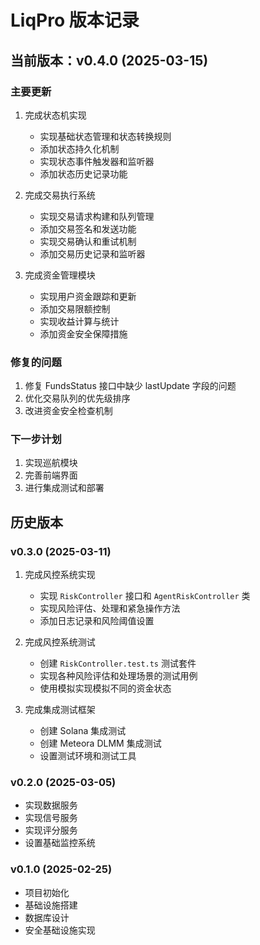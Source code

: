 # LiqPro 版本记录

## 当前版本：v0.4.0 (2025-03-15)

### 主要更新

1. 完成状态机实现

   - 实现基础状态管理和状态转换规则
   - 添加状态持久化机制
   - 实现状态事件触发器和监听器
   - 添加状态历史记录功能

2. 完成交易执行系统

   - 实现交易请求构建和队列管理
   - 添加交易签名和发送功能
   - 实现交易确认和重试机制
   - 添加交易历史记录和监听器

3. 完成资金管理模块
   - 实现用户资金跟踪和更新
   - 添加交易限额控制
   - 实现收益计算与统计
   - 添加资金安全保障措施

### 修复的问题

1. 修复 FundsStatus 接口中缺少 lastUpdate 字段的问题
2. 优化交易队列的优先级排序
3. 改进资金安全检查机制

### 下一步计划

1. 实现巡航模块
2. 完善前端界面
3. 进行集成测试和部署

## 历史版本

### v0.3.0 (2025-03-11)

1. 完成风控系统实现

   - 实现 `RiskController` 接口和 `AgentRiskController` 类
   - 实现风险评估、处理和紧急操作方法
   - 添加日志记录和风险阈值设置

2. 完成风控系统测试

   - 创建 `RiskController.test.ts` 测试套件
   - 实现各种风险评估和处理场景的测试用例
   - 使用模拟实现模拟不同的资金状态

3. 完成集成测试框架
   - 创建 Solana 集成测试
   - 创建 Meteora DLMM 集成测试
   - 设置测试环境和测试工具

### v0.2.0 (2025-03-05)

- 实现数据服务
- 实现信号服务
- 实现评分服务
- 设置基础监控系统

### v0.1.0 (2025-02-25)

- 项目初始化
- 基础设施搭建
- 数据库设计
- 安全基础设施实现
